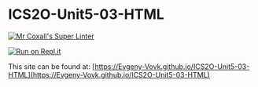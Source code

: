 # ICS2O-Unit5-03-HTML

[![Mr Coxall's Super Linter](https://github.com/Evgeny-Vovk/ICS2O-Unit5-03-HTML/workflows/Mr%20Coxall's%20Super%20Linter/badge.svg)](https://github.com/Evgeny-Vovk/ICS2O-Unit5-03-HTML/actions)

[![Run on Repl.it](https://repl.it/badge/github/Evgeny-Vovk/ICS2O-Unit5-03-HTML)](https://repl.it/github/Evgeny-Vovk/ICS2O-Unit5-03-HTML)

This site can be found at: [https://Evgeny-Vovk.github.io/ICS2O-Unit5-03-HTML](https://Evgeny-Vovk.github.io/ICS2O-Unit5-03-HTML)
